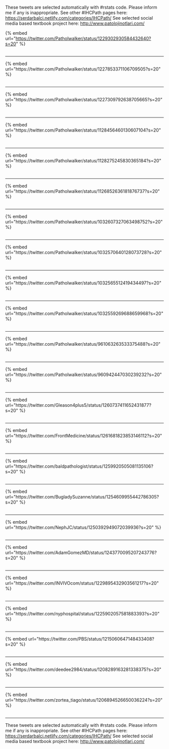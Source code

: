 

These tweets are selected automatically with #rstats code. Please inform me if any is inappropriate.
See other #IHCPath pages here: https://serdarbalci.netlify.com/categories/IHCPath/ 
See selected social media based textbook project here: http://www.patolojinotlari.com/

{% embed url="https://twitter.com/Patholwalker/status/1229302930584432640?s=20" %}<br>
<br>
<hr>
{% embed url="https://twitter.com/Patholwalker/status/1227853371106709505?s=20" %}<br>
<br>
<hr>
{% embed url="https://twitter.com/Patholwalker/status/1227309792638705665?s=20" %}<br>
<br>
<hr>
{% embed url="https://twitter.com/Patholwalker/status/1128456460130607104?s=20" %}<br>
<br>
<hr>
{% embed url="https://twitter.com/Patholwalker/status/1128275245830365184?s=20" %}<br>
<br>
<hr>
{% embed url="https://twitter.com/Patholwalker/status/1126852636181876737?s=20" %}<br>
<br>
<hr>
{% embed url="https://twitter.com/Patholwalker/status/1032607327063498752?s=20" %}<br>
<br>
<hr>
{% embed url="https://twitter.com/Patholwalker/status/1032570640128073728?s=20" %}<br>
<br>
<hr>
{% embed url="https://twitter.com/Patholwalker/status/1032565512419434497?s=20" %}<br>
<br>
<hr>
{% embed url="https://twitter.com/Patholwalker/status/1032559269688659968?s=20" %}<br>
<br>
<hr>
{% embed url="https://twitter.com/Patholwalker/status/961063263533375488?s=20" %}<br>
<br>
<hr>
{% embed url="https://twitter.com/Patholwalker/status/960942447030239232?s=20" %}<br>
<br>
<hr>
{% embed url="https://twitter.com/Gleason4plus5/status/1260737411652431877?s=20" %}<br>
<br>
<hr>
{% embed url="https://twitter.com/FrontMedicine/status/1261681823853146112?s=20" %}<br>
<br>
<hr>
{% embed url="https://twitter.com/baldpathologist/status/1259920505081135106?s=20" %}<br>
<br>
<hr>
{% embed url="https://twitter.com/BugladySuzanne/status/1254609955442786305?s=20" %}<br>
<br>
<hr>
{% embed url="https://twitter.com/NephJC/status/1250392949072039936?s=20" %}<br>
<br>
<hr>
{% embed url="https://twitter.com/AdamGomezMD/status/1243770095207243776?s=20" %}<br>
<br>
<hr>
{% embed url="https://twitter.com/INVIVOcom/status/1229895432903561217?s=20" %}<br>
<br>
<hr>
{% embed url="https://twitter.com/nyphospital/status/1225902057581883393?s=20" %}<br>
<br>
<hr>
{% embed url="https://twitter.com/PBS/status/1215060647148433408?s=20" %}<br>
<br>
<hr>
{% embed url="https://twitter.com/deedee2984/status/1208289163281338375?s=20" %}<br>
<br>
<hr>
{% embed url="https://twitter.com/zortea_tiago/status/1206894526650036224?s=20" %}<br>
<br>
<hr>


These tweets are selected automatically with #rstats code. Please inform me if any is inappropriate.
See other #IHCPath pages here: https://serdarbalci.netlify.com/categories/IHCPath/ 
See selected social media based textbook project here: http://www.patolojinotlari.com/
